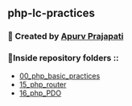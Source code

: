## php-lc-practices

### 👤 Created by [Apurv Prajapati](https://github.com/apurvrp)

### 📂Inside repository folders ::

- [00_php_basic_practices](https://github.com/apurvrp/php-lc-practices/tree/b779534999fa3e12355aaeec7213519f79ea866b/00_php_basic_practices)
- [15_php_router](https://github.com/apurvrp/php-lc-practices/tree/867bc8f8d4d7a8fd9132188864f333825d79eb1a/15_php_router)
- [16_php_PDO](https://github.com/apurvrp/php-lc-practices/tree/2d420abfc3b426e8ca755ed0b6760d4a107166b5/16_php_PDO)
